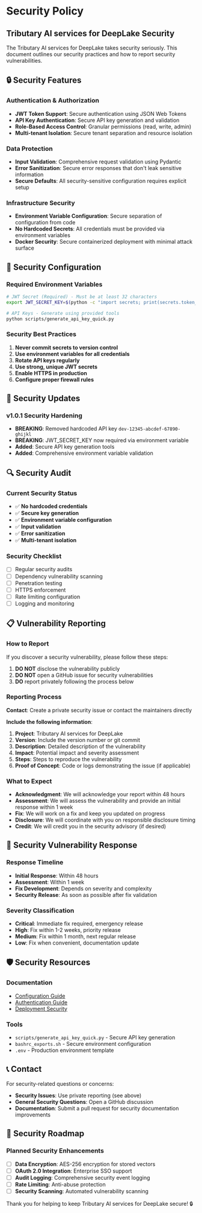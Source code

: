 # Security Policy

## Tributary AI services for DeepLake Security

The Tributary AI services for DeepLake takes security seriously. This document outlines our security practices and how to report security vulnerabilities.

## 🔒 Security Features

### Authentication & Authorization
- **JWT Token Support**: Secure authentication using JSON Web Tokens
- **API Key Authentication**: Secure API key generation and validation
- **Role-Based Access Control**: Granular permissions (read, write, admin)
- **Multi-tenant Isolation**: Secure tenant separation and resource isolation

### Data Protection
- **Input Validation**: Comprehensive request validation using Pydantic
- **Error Sanitization**: Secure error responses that don't leak sensitive information
- **Secure Defaults**: All security-sensitive configuration requires explicit setup

### Infrastructure Security
- **Environment Variable Configuration**: Secure separation of configuration from code
- **No Hardcoded Secrets**: All credentials must be provided via environment variables
- **Docker Security**: Secure containerized deployment with minimal attack surface

## 🔧 Security Configuration

### Required Environment Variables
```bash
# JWT Secret (Required) - Must be at least 32 characters
export JWT_SECRET_KEY=$(python -c "import secrets; print(secrets.token_urlsafe(32))")

# API Keys - Generate using provided tools
python scripts/generate_api_key_quick.py
```

### Security Best Practices
1. **Never commit secrets to version control**
2. **Use environment variables for all credentials**
3. **Rotate API keys regularly**
4. **Use strong, unique JWT secrets**
5. **Enable HTTPS in production**
6. **Configure proper firewall rules**

## 🚨 Security Updates

### v1.0.1 Security Hardening
- **BREAKING**: Removed hardcoded API key `dev-12345-abcdef-67890-ghijkl`
- **BREAKING**: JWT_SECRET_KEY now required via environment variable
- **Added**: Secure API key generation tools
- **Added**: Comprehensive environment variable validation

## 🔍 Security Audit

### Current Security Status
- ✅ **No hardcoded credentials**
- ✅ **Secure key generation**
- ✅ **Environment variable configuration**
- ✅ **Input validation**
- ✅ **Error sanitization**
- ✅ **Multi-tenant isolation**

### Security Checklist
- [ ] Regular security audits
- [ ] Dependency vulnerability scanning
- [ ] Penetration testing
- [ ] HTTPS enforcement
- [ ] Rate limiting configuration
- [ ] Logging and monitoring

## 📋 Vulnerability Reporting

### How to Report

If you discover a security vulnerability, please follow these steps:

1. **DO NOT** disclose the vulnerability publicly
2. **DO NOT** open a GitHub issue for security vulnerabilities
3. **DO** report privately following the process below

### Reporting Process

**Contact**: Create a private security issue or contact the maintainers directly

**Include the following information**:
1. **Project**: Tributary AI services for DeepLake
2. **Version**: Include the version number or git commit
3. **Description**: Detailed description of the vulnerability
4. **Impact**: Potential impact and severity assessment
5. **Steps**: Steps to reproduce the vulnerability
6. **Proof of Concept**: Code or logs demonstrating the issue (if applicable)

### What to Expect

- **Acknowledgment**: We will acknowledge your report within 48 hours
- **Assessment**: We will assess the vulnerability and provide an initial response within 1 week
- **Fix**: We will work on a fix and keep you updated on progress
- **Disclosure**: We will coordinate with you on responsible disclosure timing
- **Credit**: We will credit you in the security advisory (if desired)

## 🔐 Security Vulnerability Response

### Response Timeline
- **Initial Response**: Within 48 hours
- **Assessment**: Within 1 week
- **Fix Development**: Depends on severity and complexity
- **Security Release**: As soon as possible after fix validation

### Severity Classification
- **Critical**: Immediate fix required, emergency release
- **High**: Fix within 1-2 weeks, priority release
- **Medium**: Fix within 1 month, next regular release
- **Low**: Fix when convenient, documentation update

## 🛡️ Security Resources

### Documentation
- [Configuration Guide](README.md#configuration)
- [Authentication Guide](README.md#authentication)
- [Deployment Security](README.md#deployment)

### Tools
- `scripts/generate_api_key_quick.py` - Secure API key generation
- `bashrc_exports.sh` - Secure environment configuration
- `.env` - Production environment template

## 📞 Contact

For security-related questions or concerns:
- **Security Issues**: Use private reporting (see above)
- **General Security Questions**: Open a GitHub discussion
- **Documentation**: Submit a pull request for security documentation improvements

## 🎯 Security Roadmap

### Planned Security Enhancements
- [ ] **Data Encryption**: AES-256 encryption for stored vectors
- [ ] **OAuth 2.0 Integration**: Enterprise SSO support
- [ ] **Audit Logging**: Comprehensive security event logging
- [ ] **Rate Limiting**: Anti-abuse protection
- [ ] **Security Scanning**: Automated vulnerability scanning

Thank you for helping to keep Tributary AI services for DeepLake secure! 🔒
